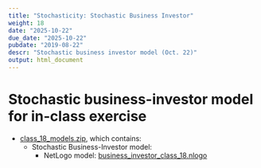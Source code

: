 ```yaml
---
title: "Stochasticity: Stochastic Business Investor"
weight: 18
date: "2025-10-22"
due_date: "2025-10-22"
pubdate: "2019-08-22"
descr: "Stochastic business investor model (Oct. 22)"
output: html_document
---
```

# Stochastic business-investor model for in-class exercise

* [class_18_models.zip](/models/class_18/class_18_models.zip), which contains:
  * Stochastic Business-Investor model: 
    * NetLogo model: [business_investor_class_18.nlogo](/models/class_18/business_investor_class_18.nlogo)
